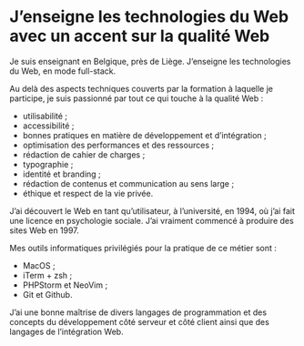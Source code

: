 # J’enseigne les technologies du Web avec un accent sur la qualité Web

Je suis enseignant en Belgique, près de Liège. J’enseigne les technologies du Web, en mode full-stack.

Au delà des aspects techniques couverts par la formation à laquelle je participe, je suis passionné par tout ce qui touche à la qualité Web :

- utilisabilité ;
- accessibilité ;
- bonnes pratiques en matière de développement et d’intégration ;
- optimisation des performances et des ressources ;
- rédaction de cahier de charges ;
- typographie ;
- identité et branding ;
- rédaction de contenus et communication au sens large ;
- éthique et respect de la vie privée.

J’ai découvert le Web en tant qu’utilisateur, à l’université, en 1994, où j’ai fait une licence en psychologie sociale. J’ai vraiment commencé à produire des sites Web en 1997. 

Mes outils informatiques privilégiés pour la pratique de ce métier sont :

- MacOS ;
- iTerm + zsh ;
- PHPStorm et NeoVim ;
- Git et Github.

J’ai une bonne maîtrise de divers langages de programmation et des concepts du développement côté serveur et côté client ainsi que des langages de l’intégration Web.
